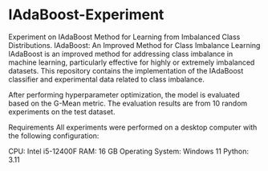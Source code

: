 # IAdaBoost-Experiment
Experiment on IAdaBoost Method for Learning from Imbalanced Class Distributions.
IAdaBoost: An Improved Method for Class Imbalance Learning
IAdaBoost is an improved method for addressing class imbalance in machine learning, particularly effective for highly or extremely imbalanced datasets. This repository contains the implementation of the IAdaBoost classifier and experimental data related to class imbalance.

After performing hyperparameter optimization, the model is evaluated based on the G-Mean metric. The evaluation results are from 10 random experiments on the test dataset.

Requirements
All experiments were performed on a desktop computer with the following configuration:

CPU: Intel i5-12400F
RAM: 16 GB
Operating System: Windows 11
Python: 3.11
